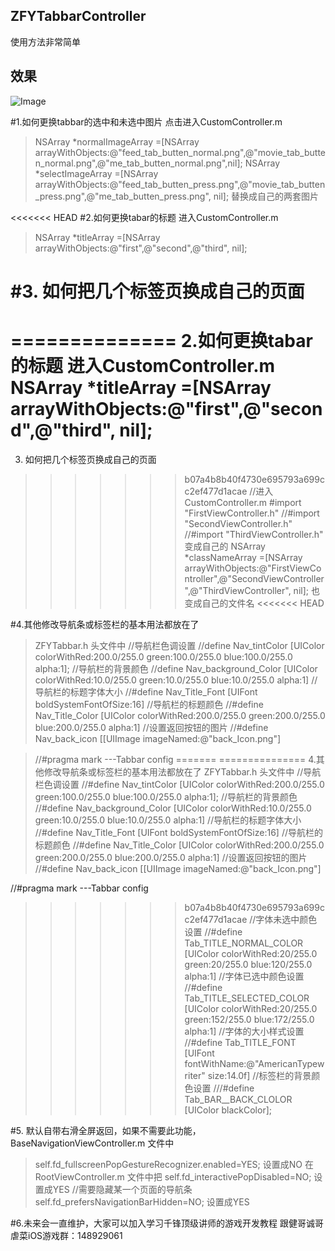 ## ZFYTabbarController
使用方法非常简单
## 效果
![Image](https://github.com/zhufengyi01/ZFYTabbarController/tabbar.gif)

#1.如何更换tabbar的选中和未选中图片
点击进入CustomController.m
> NSArray *normalImageArray =[NSArray arrayWithObjects:@"feed_tab_butten_normal.png",@"movie_tab_butten_normal.png",@"me_tab_butten_normal.png",nil];
> NSArray *selectImageArray =[NSArray arrayWithObjects:@"feed_tab_butten_press.png",@"movie_tab_butten_press.png",@"me_tab_butten_press.png", nil];
替换成自己的两套图片

<<<<<<< HEAD
#2.如何更换tabar的标题
进入CustomController.m
> NSArray *titleArray =[NSArray arrayWithObjects:@"first",@"second",@"third", nil];

#3. 如何把几个标签页换成自己的页面
=======
==============
2.如何更换tabar的标题
进入CustomController.m
NSArray *titleArray =[NSArray arrayWithObjects:@"first",@"second",@"third", nil];
==============
3. 如何把几个标签页换成自己的页面
>>>>>>> b07a4b8b40f4730e695793a699cc2ef477d1acae
//进入CustomController.m
  #import "FirstViewController.h"
//#import "SecondViewController.h"
//#import "ThirdViewController.h"
变成自己的
NSArray  *classNameArray =[NSArray arrayWithObjects:@"FirstViewController",@"SecondViewController",@"ThirdViewController", nil];
也变成自己的文件名
<<<<<<< HEAD


#4.其他修改导航条或标签栏的基本用法都放在了
>ZFYTabbar.h  头文件中
>//导航栏色调设置
>//define Nav_tintColor             [UIColor colorWithRed:200.0/255.0 green:100.0/255.0 blue:100.0/255.0 alpha:1];
>//导航栏的背景颜色
//define Nav_background_Color      [UIColor colorWithRed:10.0/255.0 green:10.0/255.0 blue:10.0/255.0 alpha:1]
>//导航栏的标题字体大小
>//#define Nav_Title_Font            [UIFont boldSystemFontOfSize:16]
>//导航栏的标题颜色
>//#define Nav_Title_Color           [UIColor colorWithRed:200.0/255.0 green:200.0/255.0 blue:200.0/255.0 alpha:1]
>//设置返回按钮的图片
>//#define Nav_back_icon             [[UIImage imageNamed:@"back_Icon.png"] 

>//#pragma mark  ---Tabbar   config
=======
===============
4.其他修改导航条或标签栏的基本用法都放在了
ZFYTabbar.h  头文件中
//导航栏色调设置
//#define Nav_tintColor             [UIColor colorWithRed:200.0/255.0 green:100.0/255.0 blue:100.0/255.0 alpha:1];
//导航栏的背景颜色
//#define Nav_background_Color      [UIColor colorWithRed:10.0/255.0 green:10.0/255.0 blue:10.0/255.0 alpha:1]
//导航栏的标题字体大小
//#define Nav_Title_Font            [UIFont boldSystemFontOfSize:16]
//导航栏的标题颜色
//#define Nav_Title_Color           [UIColor colorWithRed:200.0/255.0 green:200.0/255.0 blue:200.0/255.0 alpha:1]
//设置返回按钮的图片
//#define Nav_back_icon             [[UIImage imageNamed:@"back_Icon.png"] 


//#pragma mark  ---Tabbar   config
>>>>>>> b07a4b8b40f4730e695793a699cc2ef477d1acae
 //字体未选中颜色设置
>//#define Tab_TITLE_NORMAL_COLOR   [UIColor colorWithRed:20/255.0 green:20/255.0 blue:120/255.0 alpha:1]
 >//字体已选中颜色设置
>//#define Tab_TITLE_SELECTED_COLOR [UIColor colorWithRed:20/255.0 green:152/255.0 blue:172/255.0 alpha:1]
>//字体的大小样式设置
>//#define Tab_TITLE_FONT           [UIFont fontWithName:@"AmericanTypewriter" size:14.0f]
>//标签栏的背景颜色设置
>///#define Tab_BAR__BACK_CLOLOR     [UIColor blackColor];


#5. 默认自带右滑全屏返回，如果不需要此功能，BaseNavigationViewController.m 文件中
>self.fd_fullscreenPopGestureRecognizer.enabled=YES; 设置成NO
>在RootViewController.m 文件中把    self.fd_interactivePopDisabled=NO; 设置成YES
>//需要隐藏某一个页面的导航条
>self.fd_prefersNavigationBarHidden=NO; 设置成YES

#6.未来会一直维护，大家可以加入学习千锋顶级讲师的游戏开发教程 
跟健哥诚哥虐菜iOS游戏群：148929061   


